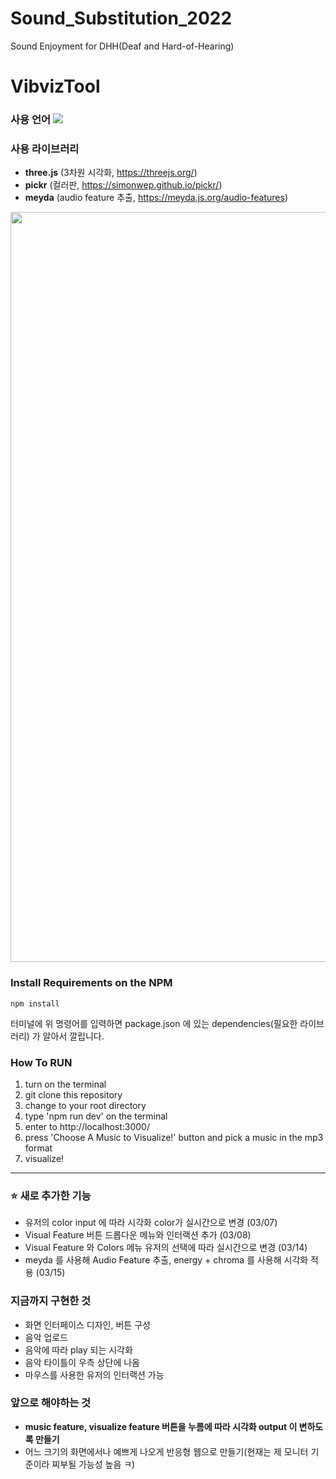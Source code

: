 # Sound_Substitution_2022
Sound Enjoyment for DHH(Deaf and Hard-of-Hearing)

# VibvizTool
### 사용 언어   <img src="https://img.shields.io/badge/JavaScript-F7DF1E?style=flat-square&logo=JavaScript&logoColor=black"/>

### 사용 라이브러리
- **three.js** (3차원 시각화, https://threejs.org/)
- **pickr** (컬러판, https://simonwep.github.io/pickr/)
- **meyda** (audio feature 추출, https://meyda.js.org/audio-features)

<img width="1200" src="https://user-images.githubusercontent.com/59073612/156991563-8cf7596e-d485-4ef2-9f9b-ca69078ca595.gif">

### Install Requirements on the NPM
```
npm install
```
터미널에 위 명령어를 입력하면 package.json 에 있는 dependencies(필요한 라이브러리) 가 알아서 깔립니다.



### How To RUN
1. turn on the terminal
2. git clone this repository
3. change to your root directory
4. type 'npm run dev' on the terminal
5. enter to http://localhost:3000/
6. press 'Choose A Music to Visualize!' button and pick a music in the mp3 format
7. visualize!


<hr>


### ⭐ 새로 추가한 기능
- 유저의 color input 에 따라 시각화 color가 실시간으로 변경 (03/07)
- Visual Feature 버튼 드롭다운 메뉴와 인터랙션 추가 (03/08)
- Visual Feature 와 Colors 메뉴 유저의 선택에 따라 실시간으로 변경 (03/14)
- meyda 를 사용해 Audio Feature 추출, energy + chroma 를 사용해 시각화 적용 (03/15)


### 지금까지 구현한 것
- 화면 인터페이스 디자인, 버튼 구성
- 음악 업로드
- 음악에 따라 play 되는 시각화
- 음악 타이틀이 우측 상단에 나옴
- 마우스를 사용한 유저의 인터랙션 가능


### 앞으로 해야하는 것
- **music feature, visualize feature 버튼을 누름에 따라 시각화 output 이 변하도록 만들기**
- 어느 크기의 화면에서나 예쁘게 나오게 반응형 웹으로 만들기(현재는 제 모니터 기준이라 찌부될 가능성 높음 ㅋ)
